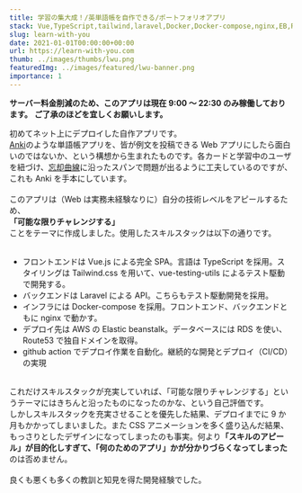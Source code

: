 ```yaml
---
title: 学習の集大成！/英単語帳を自作できる/ポートフォリオアプリ
stack: Vue,TypeScript,tailwind,laravel,Docker,Docker-compose,nginx,EB,RDS,Route53,github action
slug: learn-with-you
date: 2021-01-01T00:00:00+00:00
url: https://learn-with-you.com
thumb: ../images/thumbs/lwu.png
featuredImg: ../images/featured/lwu-banner.png
importance: 1
---
```


**サーバー料金削減のため、このアプリは現在 9:00 ～ 22:30 のみ稼働しております。**
**ご了承のほどを宜しくお願いします。**

初めてネット上にデプロイした自作アプリです。<br>
[Anki](https://apps.ankiweb.net/)のような単語帳アプリを、皆が例文を投稿できる Web アプリにしたら面白いのではないか、という構想から生まれたものです。各カードと学習中のユーザを紐づけ、[忘却曲線](https://ja.wikipedia.org/wiki/%E5%BF%98%E5%8D%B4%E6%9B%B2%E7%B7%9A)に沿ったスパンで問題が出るように工夫しているのですが、これも Anki を手本にしています。<br><br>
このアプリは（Web は実務未経験なりに）自分の技術レベルをアピールするため、<br>
**「可能な限りチャレンジする」**<br>
ことをテーマに作成しました。使用したスキルスタックは以下の通りです。<br><br>

- フロントエンドは Vue.js による完全 SPA。言語は TypeScript を採用。スタイリングは Tailwind.css を用いて、vue-testing-utils によるテスト駆動で開発する。
- バックエンドは Laravel による API。こちらもテスト駆動開発を採用。
- インフラには Docker-compose を採用。フロントエンド、バックエンドともに nginx で動かす。
- デプロイ先は AWS の Elastic beanstalk。データベースには RDS を使い、Route53 で独自ドメインを取得。
- github action でデプロイ作業を自動化。継続的な開発とデプロイ（CI/CD）の実現

<br>これだけスキルスタックが充実していれば、「可能な限りチャレンジする」というテーマにはきちんと沿ったものになったのかな、という自己評価です。<br>
しかしスキルスタックを充実させることを優先した結果、デプロイまでに 9 か月もかかってしまいました。また CSS アニメーションを多く盛り込んだ結果、もっさりとしたデザインになってしまったのも事実。何より<b>「スキルのアピール」が目的化しすぎて、「何のためのアプリ」かが分かりづらくなってしまった</b>のは否めません。<br><br>
良くも悪くも多くの教訓と知見を得た開発経験でした。
